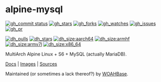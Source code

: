 # alpine-mysql

[![gh_commit status][201]][151]
[![gh_stars][202]][152]
[![gh_forks][203]][153]
[![gh_watches][204]][154]
[![gh_issues][211]][161]
[![gh_pr][212]][162]

[![dh_pulls][205]][155]
[![dh_stars][206]][156]
[![dh_size:aarch64][208]][158]
[![dh_size:armhf][210]][160]
[![dh_size:armv7l][209]][159]
[![dh_size:x86_64][207]][157]

MultiArch Alpine Linux + S6 + MySQL (actually MariaDB).

[Docs][112] | [Images][155] | [Sources][151]

Maintained (or sometimes a lack thereof?) by [WOAHBase][110].

[110]: https://woahbase.online/
[112]: https://woahbase.online/images/alpine-mysql/

[151]: https://github.com/woahbase/alpine-mysql
[152]: https://github.com/woahbase/alpine-mysql/stargazers
[153]: https://github.com/woahbase/alpine-mysql/network/members
[154]: https://github.com/woahbase/alpine-mysql/watchers
[155]: https://hub.docker.com/r/woahbase/alpine-mysql
[156]: https://hub.docker.com/r/woahbase/alpine-mysql
[157]: https://hub.docker.com/r/woahbase/alpine-mysql/tags?name=x86_64&ordering=last_updated
[158]: https://hub.docker.com/r/woahbase/alpine-mysql/tags?name=aarch64&ordering=last_updated
[159]: https://hub.docker.com/r/woahbase/alpine-mysql/tags?name=armv7l&ordering=last_updated
[160]: https://hub.docker.com/r/woahbase/alpine-mysql/tags?name=armhf&ordering=last_updated
[161]: https://github.com/woahbase/alpine-mysql/issues
[162]: https://github.com/woahbase/alpine-mysql/pulls

[201]: https://img.shields.io/github/last-commit/woahbase/alpine-mysql?color=brightgreen&style=flat-square&logo=github
[202]: https://img.shields.io/github/stars/woahbase/alpine-mysql?color=brightgreen&style=flat-square&logo=github
[203]: https://img.shields.io/github/forks/woahbase/alpine-mysql?color=brightgreen&style=flat-square&logo=github
[204]: https://img.shields.io/github/watchers/woahbase/alpine-mysql?color=brightgreen&style=flat-square&logo=github
[205]: https://img.shields.io/docker/pulls/woahbase/alpine-mysql?color=brightgreen&style=flat-square&logo=docker&label=pulls
[206]: https://img.shields.io/docker/stars/woahbase/alpine-mysql?color=brightgreen&style=flat-square&logo=docker&label=stars
[207]: https://img.shields.io/docker/image-size/woahbase/alpine-mysql/x86_64?label=x86_64&color=brightgreen&style=flat-square&logo=docker
[208]: https://img.shields.io/docker/image-size/woahbase/alpine-mysql/aarch64?label=aarch64&color=brightgreen&style=flat-square&logo=docker
[209]: https://img.shields.io/docker/image-size/woahbase/alpine-mysql/armv7l?label=armv7l&color=brightgreen&style=flat-square&logo=docker
[210]: https://img.shields.io/docker/image-size/woahbase/alpine-mysql/armhf?label=armhf&color=brightgreen&style=flat-square&logo=docker
[211]: https://img.shields.io/github/issues/woahbase/alpine-mysql?color=brightgreen&style=flat-square&logo=github
[212]: https://img.shields.io/github/issues-pr/woahbase/alpine-mysql?color=brightgreen&style=flat-square&logo=github
